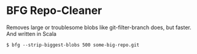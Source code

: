 BFG Repo-Cleaner
================

Removes large or troublesome blobs like git-filter-branch does, but faster. And written in Scala

```
$ bfg --strip-biggest-blobs 500 some-big-repo.git
```
